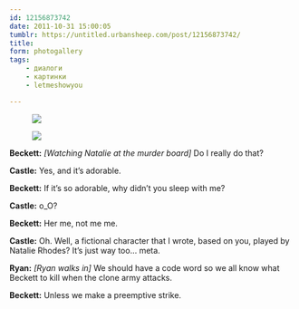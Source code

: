 ```yaml
---
id: 12156873742
date: 2011-10-31 15:00:05
tumblr: https://untitled.urbansheep.com/post/12156873742/
title:
form: photogallery
tags:
    - диалоги
    - картинки
    - letmeshowyou

---
```


<div class="gallery">
<figure>
<img src="/media/12156873742_1.jpg" loading="lazy" />
</figure>
<figure>
<img src="/media/12156873742_2.jpg" loading="lazy" />
</figure>
</div>

<p><strong>Beckett:</strong> <em>[Watching Natalie at the murder board]</em> Do I really do that?</p>
<p><strong>Castle:</strong> Yes, and it&rsquo;s adorable.</p>
<p><strong>Beckett:</strong> If it&rsquo;s so adorable, why didn&rsquo;t you sleep with me?</p>
<p><strong>Castle:</strong> o_O?</p>
<p><strong>Beckett:</strong> Her me, not me me.</p>
<p><strong>Castle:</strong> Oh. Well, a fictional character that I wrote, based on you, played by Natalie Rhodes? It&rsquo;s just way too&hellip; meta.</p>
<p><strong>Ryan:</strong> <i>[Ryan walks in]</i> We should have a code word so we all know what Beckett to kill when the clone army attacks.</p>
<p><strong>Beckett:</strong> Unless we make a preemptive strike.</p>
